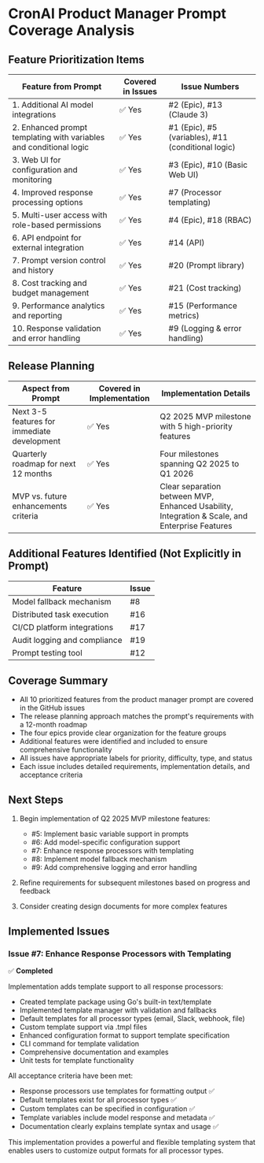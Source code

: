 # CronAI Product Manager Prompt Coverage Analysis

## Feature Prioritization Items

| Feature from Prompt | Covered in Issues | Issue Numbers |
|---------------------|-------------------|---------------|
| 1. Additional AI model integrations | ✅ Yes | #2 (Epic), #13 (Claude 3) |
| 2. Enhanced prompt templating with variables and conditional logic | ✅ Yes | #1 (Epic), #5 (variables), #11 (conditional logic) |
| 3. Web UI for configuration and monitoring | ✅ Yes | #3 (Epic), #10 (Basic Web UI) |
| 4. Improved response processing options | ✅ Yes | #7 (Processor templating) |
| 5. Multi-user access with role-based permissions | ✅ Yes | #4 (Epic), #18 (RBAC) |
| 6. API endpoint for external integration | ✅ Yes | #14 (API) |
| 7. Prompt version control and history | ✅ Yes | #20 (Prompt library) |
| 8. Cost tracking and budget management | ✅ Yes | #21 (Cost tracking) |
| 9. Performance analytics and reporting | ✅ Yes | #15 (Performance metrics) |
| 10. Response validation and error handling | ✅ Yes | #9 (Logging & error handling) |

## Release Planning

| Aspect from Prompt | Covered in Implementation | Implementation Details |
|---------------------|-------------------|---------------|
| Next 3-5 features for immediate development | ✅ Yes | Q2 2025 MVP milestone with 5 high-priority features |
| Quarterly roadmap for next 12 months | ✅ Yes | Four milestones spanning Q2 2025 to Q1 2026 |
| MVP vs. future enhancements criteria | ✅ Yes | Clear separation between MVP, Enhanced Usability, Integration & Scale, and Enterprise Features |

## Additional Features Identified (Not Explicitly in Prompt)

| Feature | Issue |
|---------|-------|
| Model fallback mechanism | #8 |
| Distributed task execution | #16 |
| CI/CD platform integrations | #17 |
| Audit logging and compliance | #19 |
| Prompt testing tool | #12 |

## Coverage Summary

- All 10 prioritized features from the product manager prompt are covered in the GitHub issues
- The release planning approach matches the prompt's requirements with a 12-month roadmap
- The four epics provide clear organization for the feature groups
- Additional features were identified and included to ensure comprehensive functionality
- All issues have appropriate labels for priority, difficulty, type, and status
- Each issue includes detailed requirements, implementation details, and acceptance criteria

## Next Steps

1. Begin implementation of Q2 2025 MVP milestone features:
   - #5: Implement basic variable support in prompts
   - #6: Add model-specific configuration support
   - #7: Enhance response processors with templating
   - #8: Implement model fallback mechanism
   - #9: Add comprehensive logging and error handling

2. Refine requirements for subsequent milestones based on progress and feedback
3. Consider creating design documents for more complex features

## Implemented Issues

### Issue #7: Enhance Response Processors with Templating

✅ **Completed**

Implementation adds template support to all response processors:

- Created template package using Go's built-in text/template
- Implemented template manager with validation and fallbacks
- Default templates for all processor types (email, Slack, webhook, file)
- Custom template support via .tmpl files
- Enhanced configuration format to support template specification
- CLI command for template validation
- Comprehensive documentation and examples
- Unit tests for template functionality

All acceptance criteria have been met:

- Response processors use templates for formatting output ✅
- Default templates exist for all processor types ✅
- Custom templates can be specified in configuration ✅
- Template variables include model response and metadata ✅
- Documentation clearly explains template syntax and usage ✅

This implementation provides a powerful and flexible templating system that enables users to customize output formats for all processor types.
